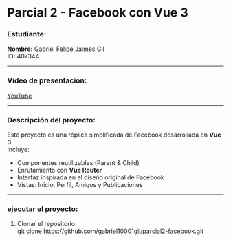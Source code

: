 # Parcial 2 - Facebook con Vue 3

### Estudiante:
**Nombre:** Gabriel Felipe Jaimes Gil  
**ID:** 407344

---

###  Video de presentación:
 [YouTube](https://youtu.be/v-fM2pmh_Iw)

---

###  Descripción del proyecto:
Este proyecto es una réplica simplificada de Facebook desarrollada en **Vue 3**.  
Incluye:
- Componentes reutilizables (Parent & Child)  
- Enrutamiento con **Vue Router**  
- Interfaz inspirada en el diseño original de Facebook  
- Vistas: Inicio, Perfil, Amigos y Publicaciones  

---

### ejecutar el proyecto:
1. Clonar el repositorio  
   git clone https://github.com/gabriel10001gil/parcial2-facebook.git
